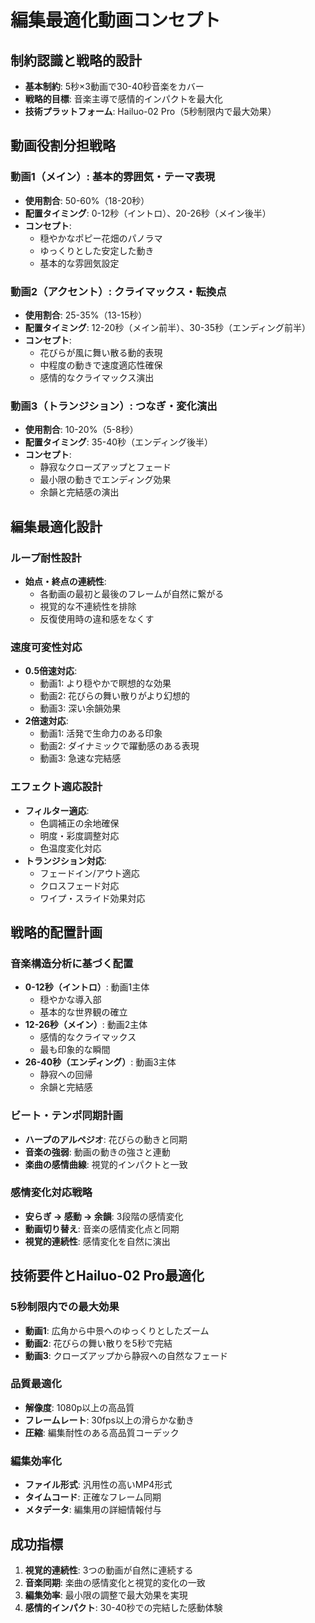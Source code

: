 # 編集最適化動画コンセプト

## 制約認識と戦略的設計
- **基本制約**: 5秒×3動画で30-40秒音楽をカバー
- **戦略的目標**: 音楽主導で感情的インパクトを最大化
- **技術プラットフォーム**: Hailuo-02 Pro（5秒制限内で最大効果）

## 動画役割分担戦略

### 動画1（メイン）: 基本的雰囲気・テーマ表現
- **使用割合**: 50-60%（18-20秒）
- **配置タイミング**: 0-12秒（イントロ）、20-26秒（メイン後半）
- **コンセプト**: 
  - 穏やかなポピー花畑のパノラマ
  - ゆっくりとした安定した動き
  - 基本的な雰囲気設定

### 動画2（アクセント）: クライマックス・転換点
- **使用割合**: 25-35%（13-15秒）
- **配置タイミング**: 12-20秒（メイン前半）、30-35秒（エンディング前半）
- **コンセプト**: 
  - 花びらが風に舞い散る動的表現
  - 中程度の動きで速度適応性確保
  - 感情的なクライマックス演出

### 動画3（トランジション）: つなぎ・変化演出
- **使用割合**: 10-20%（5-8秒）
- **配置タイミング**: 35-40秒（エンディング後半）
- **コンセプト**: 
  - 静寂なクローズアップとフェード
  - 最小限の動きでエンディング効果
  - 余韻と完結感の演出

## 編集最適化設計

### ループ耐性設計
- **始点・終点の連続性**: 
  - 各動画の最初と最後のフレームが自然に繋がる
  - 視覚的な不連続性を排除
  - 反復使用時の違和感をなくす

### 速度可変性対応
- **0.5倍速対応**: 
  - 動画1: より穏やかで瞑想的な効果
  - 動画2: 花びらの舞い散りがより幻想的
  - 動画3: 深い余韻効果
- **2倍速対応**: 
  - 動画1: 活発で生命力のある印象
  - 動画2: ダイナミックで躍動感のある表現
  - 動画3: 急速な完結感

### エフェクト適応設計
- **フィルター適応**: 
  - 色調補正の余地確保
  - 明度・彩度調整対応
  - 色温度変化対応
- **トランジション対応**: 
  - フェードイン/アウト適応
  - クロスフェード対応
  - ワイプ・スライド効果対応

## 戦略的配置計画

### 音楽構造分析に基づく配置
- **0-12秒（イントロ）**: 動画1主体
  - 穏やかな導入部
  - 基本的な世界観の確立
- **12-26秒（メイン）**: 動画2主体
  - 感情的なクライマックス
  - 最も印象的な瞬間
- **26-40秒（エンディング）**: 動画3主体
  - 静寂への回帰
  - 余韻と完結感

### ビート・テンポ同期計画
- **ハープのアルペジオ**: 花びらの動きと同期
- **音楽の強弱**: 動画の動きの強さと連動
- **楽曲の感情曲線**: 視覚的インパクトと一致

### 感情変化対応戦略
- **安らぎ → 感動 → 余韻**: 3段階の感情変化
- **動画切り替え**: 音楽の感情変化点と同期
- **視覚的連続性**: 感情変化を自然に演出

## 技術要件とHailuo-02 Pro最適化

### 5秒制限内での最大効果
- **動画1**: 広角から中景へのゆっくりとしたズーム
- **動画2**: 花びらの舞い散りを5秒で完結
- **動画3**: クローズアップから静寂への自然なフェード

### 品質最適化
- **解像度**: 1080p以上の高品質
- **フレームレート**: 30fps以上の滑らかな動き
- **圧縮**: 編集耐性のある高品質コーデック

### 編集効率化
- **ファイル形式**: 汎用性の高いMP4形式
- **タイムコード**: 正確なフレーム同期
- **メタデータ**: 編集用の詳細情報付与

## 成功指標
1. **視覚的連続性**: 3つの動画が自然に連続する
2. **音楽同期**: 楽曲の感情変化と視覚的変化の一致
3. **編集効率**: 最小限の調整で最大効果を実現
4. **感情的インパクト**: 30-40秒での完結した感動体験